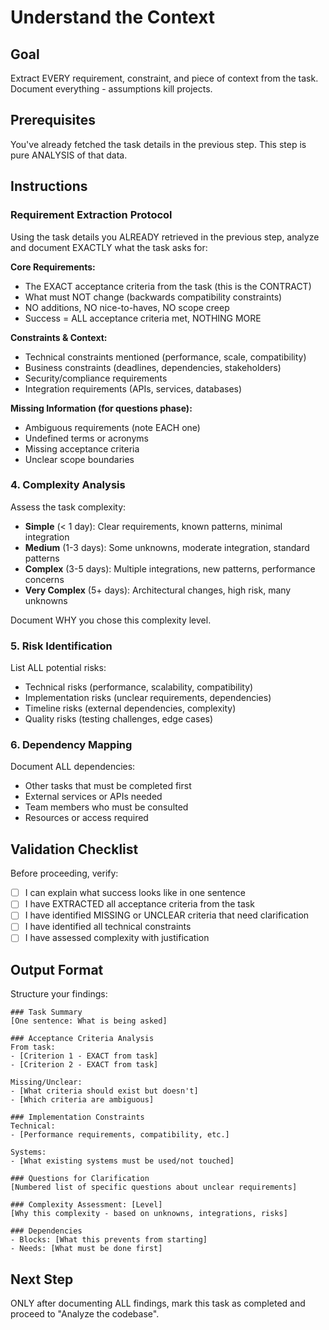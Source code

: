# Understand the Context

## Goal
Extract EVERY requirement, constraint, and piece of context from the task. Document everything - assumptions kill projects.

## Prerequisites
You've already fetched the task details in the previous step. This step is pure ANALYSIS of that data.

## Instructions

### Requirement Extraction Protocol

Using the task details you ALREADY retrieved in the previous step, analyze and document EXACTLY what the task asks for:

**Core Requirements:**
- The EXACT acceptance criteria from the task (this is the CONTRACT)
- What must NOT change (backwards compatibility constraints)
- NO additions, NO nice-to-haves, NO scope creep
- Success = ALL acceptance criteria met, NOTHING MORE

**Constraints & Context:**
- Technical constraints mentioned (performance, scale, compatibility)
- Business constraints (deadlines, dependencies, stakeholders)
- Security/compliance requirements
- Integration requirements (APIs, services, databases)

**Missing Information (for questions phase):**
- Ambiguous requirements (note EACH one)
- Undefined terms or acronyms
- Missing acceptance criteria
- Unclear scope boundaries

### 4. Complexity Analysis

Assess the task complexity:
- **Simple** (< 1 day): Clear requirements, known patterns, minimal integration
- **Medium** (1-3 days): Some unknowns, moderate integration, standard patterns
- **Complex** (3-5 days): Multiple integrations, new patterns, performance concerns
- **Very Complex** (5+ days): Architectural changes, high risk, many unknowns

Document WHY you chose this complexity level.

### 5. Risk Identification

List ALL potential risks:
- Technical risks (performance, scalability, compatibility)
- Implementation risks (unclear requirements, dependencies)
- Timeline risks (external dependencies, complexity)
- Quality risks (testing challenges, edge cases)

### 6. Dependency Mapping

Document ALL dependencies:
- Other tasks that must be completed first
- External services or APIs needed
- Team members who must be consulted
- Resources or access required

## Validation Checklist

Before proceeding, verify:
- [ ] I can explain what success looks like in one sentence
- [ ] I have EXTRACTED all acceptance criteria from the task
- [ ] I have identified MISSING or UNCLEAR criteria that need clarification
- [ ] I have identified all technical constraints
- [ ] I have assessed complexity with justification

## Output Format

Structure your findings:
```
### Task Summary
[One sentence: What is being asked]

### Acceptance Criteria Analysis
From task:
- [Criterion 1 - EXACT from task]
- [Criterion 2 - EXACT from task]

Missing/Unclear:
- [What criteria should exist but doesn't]
- [Which criteria are ambiguous]

### Implementation Constraints
Technical:
- [Performance requirements, compatibility, etc.]

Systems:
- [What existing systems must be used/not touched]

### Questions for Clarification
[Numbered list of specific questions about unclear requirements]

### Complexity Assessment: [Level]
[Why this complexity - based on unknowns, integrations, risks]

### Dependencies
- Blocks: [What this prevents from starting]
- Needs: [What must be done first]
```

## Next Step
ONLY after documenting ALL findings, mark this task as completed and proceed to "Analyze the codebase".